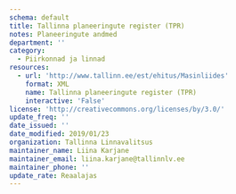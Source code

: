 ```yaml
---
schema: default
title: Tallinna planeeringute register (TPR)
notes: Planeeringute andmed
department: ''
category:
  - Piirkonnad ja linnad
resources:
  - url: 'http://www.tallinn.ee/est/ehitus/Masinliides'
    format: XML
    name: Tallinna planeeringute register (TPR)
    interactive: 'False'
license: 'http://creativecommons.org/licenses/by/3.0/'
update_freq: ''
date_issued: ''
date_modified: 2019/01/23
organization: Tallinna Linnavalitsus
maintainer_name: Liina Karjane
maintainer_email: liina.karjane@tallinnlv.ee
maintainer_phone: ''
update_rate: Reaalajas
---
```

